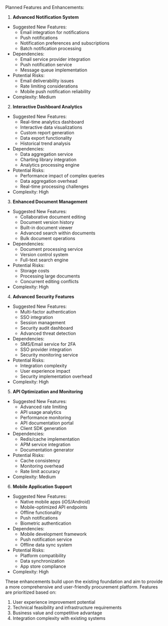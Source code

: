 Planned Features and Enhancements:

1. **Advanced Notification System**

- Suggested New Features:
	- Email integration for notifications
	- Push notifications
	- Notification preferences and subscriptions
	- Batch notification processing
- Dependencies:
	- Email service provider integration
	- Push notification service
	- Message queue implementation
- Potential Risks:
	- Email deliverability issues
	- Rate limiting considerations
	- Mobile push notification reliability
- Complexity: Medium

2. **Interactive Dashboard Analytics**

- Suggested New Features:
	- Real-time analytics dashboard
	- Interactive data visualizations
	- Custom report generation
	- Data export functionality
	- Historical trend analysis
- Dependencies:
	- Data aggregation service
	- Charting library integration
	- Analytics processing engine
- Potential Risks:
	- Performance impact of complex queries
	- Data aggregation overhead
	- Real-time processing challenges
- Complexity: High

3. **Enhanced Document Management**

- Suggested New Features:
	- Collaborative document editing
	- Document version history
	- Built-in document viewer
	- Advanced search within documents
	- Bulk document operations
- Dependencies:
	- Document processing service
	- Version control system
	- Full-text search engine
- Potential Risks:
	- Storage costs
	- Processing large documents
	- Concurrent editing conflicts
- Complexity: High

4. **Advanced Security Features**

- Suggested New Features:
	- Multi-factor authentication
	- SSO integration
	- Session management
	- Security audit dashboard
	- Advanced threat detection
- Dependencies:
	- SMS/Email service for 2FA
	- SSO provider integration
	- Security monitoring service
- Potential Risks:
	- Integration complexity
	- User experience impact
	- Security implementation overhead
- Complexity: High

5. **API Optimization and Monitoring**

- Suggested New Features:
	- Advanced rate limiting
	- API usage analytics
	- Performance monitoring
	- API documentation portal
	- Client SDK generation
- Dependencies:
	- Redis/cache implementation
	- APM service integration
	- Documentation generator
- Potential Risks:
	- Cache consistency
	- Monitoring overhead
	- Rate limit accuracy
- Complexity: Medium

6. **Mobile Application Support**

- Suggested New Features:
	- Native mobile apps (iOS/Android)
	- Mobile-optimized API endpoints
	- Offline functionality
	- Push notifications
	- Biometric authentication
- Dependencies:
	- Mobile development framework
	- Push notification service
	- Offline data sync system
- Potential Risks:
	- Platform compatibility
	- Data synchronization
	- App store compliance
- Complexity: High

These enhancements build upon the existing foundation and aim to provide a more comprehensive and user-friendly procurement platform. Features are prioritized based on:

1. User experience improvement potential
2. Technical feasibility and infrastructure requirements
3. Business value and competitive advantage
4. Integration complexity with existing systems